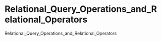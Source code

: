 # Relational_Query_Operations_and_Relational_Operators
Relational_Query_Operations_and_Relational_Operators
